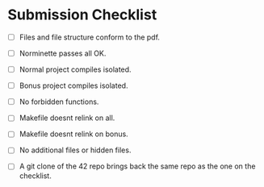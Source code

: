 # Submission Checklist

- [ ] Files and file structure conform to the pdf.
- [ ] Norminette passes all OK.
- [ ] Normal project compiles isolated.
- [ ] Bonus project compiles isolated.
- [ ] No forbidden functions.
- [ ] Makefile doesnt relink on all.
- [ ] Makefile doesnt relink on bonus.
- [ ] No additional files or hidden files.
- [ ] A git clone of the 42 repo brings back the same repo as the one on the checklist.

